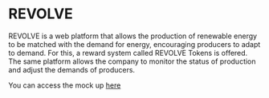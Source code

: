 # REVOLVE

REVOLVE is a web platform that allows the production of renewable energy to be matched with the demand for energy, encouraging producers to adapt to demand. For this, a reward system called REVOLVE Tokens is offered. The same platform allows the company to monitor the status of production and adjust the demands of producers.

You can access the mock up [here](https://miquelsarrias.github.io/revolve/)
